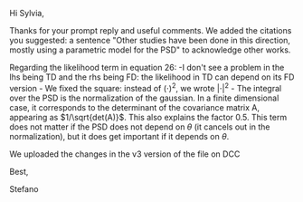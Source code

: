 Hi Sylvia,

Thanks for your prompt reply and useful comments.
We added the citations you suggested: a sentence "Other studies have been done in this direction, mostly using a parametric model for the PSD" to acknowledge other works.

Regarding the likelihood term in equation 26:
	-I don't see a problem in the lhs being TD and the rhs being FD: the likelihood in TD can depend on its FD version
	- We fixed the square: instead of $(\cdot)^2$, we wrote $|\cdot|^2$
	- The integral over the PSD is the normalization of the gaussian. In a finite dimensional case, it corresponds to the determinant of the covariance matrix A, appearing as $1/\sqrt{det(A)}$. This also explains the factor 0.5. This term does not matter if the PSD does not depend on $\theta$ (it cancels out in the normalization), but it does get important if it depends on $\theta$.

We uploaded the changes in the v3 version of the file on DCC

Best,

Stefano
